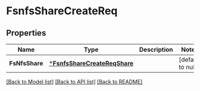 # FsnfsShareCreateReq

## Properties
Name | Type | Description | Notes
------------ | ------------- | ------------- | -------------
**FsNfsShare** | [***FsnfsShareCreateReqShare**](FSNFSShareCreateReq_Share.md) |  | [default to null]

[[Back to Model list]](../README.md#documentation-for-models) [[Back to API list]](../README.md#documentation-for-api-endpoints) [[Back to README]](../README.md)


